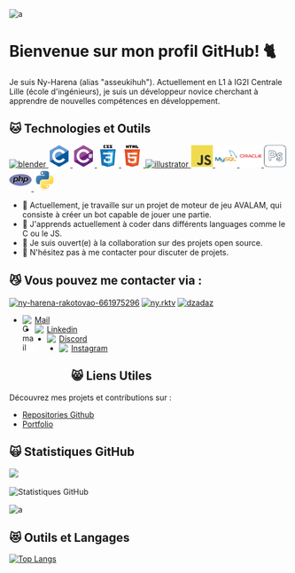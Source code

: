 <p><img align="center" src="https://github-readme-streak-stats.herokuapp.com/?user=asseukihuh&" alt="a" /></p>





# **Bienvenue sur mon profil GitHub!** 🐈

Je suis Ny-Harena (alias "asseukihuh"). Actuellement en L1 à IG2I Centrale Lille (école d'ingénieurs), je suis un développeur novice cherchant à apprendre de nouvelles compétences en développement.

## 🐱 Technologies et Outils

<p align="left"> <a href="https://www.blender.org/" target="_blank" rel="noreferrer"> <img src="https://download.blender.org/branding/community/blender_community_badge_white.svg" alt="blender" width="40" height="40"/> </a> <a href="https://www.cprogramming.com/" target="_blank" rel="noreferrer"> <img src="https://raw.githubusercontent.com/devicons/devicon/master/icons/c/c-original.svg" alt="c" width="40" height="40"/> </a> <a href="https://www.w3schools.com/cs/" target="_blank" rel="noreferrer"> <img src="https://raw.githubusercontent.com/devicons/devicon/master/icons/csharp/csharp-original.svg" alt="csharp" width="40" height="40"/> </a> <a href="https://www.w3schools.com/css/" target="_blank" rel="noreferrer"> <img src="https://raw.githubusercontent.com/devicons/devicon/master/icons/css3/css3-original-wordmark.svg" alt="css3" width="40" height="40"/> </a> <a href="https://www.w3.org/html/" target="_blank" rel="noreferrer"> <img src="https://raw.githubusercontent.com/devicons/devicon/master/icons/html5/html5-original-wordmark.svg" alt="html5" width="40" height="40"/> </a> <a href="https://www.adobe.com/in/products/illustrator.html" target="_blank" rel="noreferrer"> <img src="https://www.vectorlogo.zone/logos/adobe_illustrator/adobe_illustrator-icon.svg" alt="illustrator" width="40" height="40"/> </a> <a href="https://developer.mozilla.org/en-US/docs/Web/JavaScript" target="_blank" rel="noreferrer"> <img src="https://raw.githubusercontent.com/devicons/devicon/master/icons/javascript/javascript-original.svg" alt="javascript" width="40" height="40"/> </a> <a href="https://www.mysql.com/" target="_blank" rel="noreferrer"> <img src="https://raw.githubusercontent.com/devicons/devicon/master/icons/mysql/mysql-original-wordmark.svg" alt="mysql" width="40" height="40"/> </a> <a href="https://www.oracle.com/" target="_blank" rel="noreferrer"> <img src="https://raw.githubusercontent.com/devicons/devicon/master/icons/oracle/oracle-original.svg" alt="oracle" width="40" height="40"/> </a> <a href="https://www.photoshop.com/en" target="_blank" rel="noreferrer"> <img src="https://raw.githubusercontent.com/devicons/devicon/master/icons/photoshop/photoshop-line.svg" alt="photoshop" width="40" height="40"/> </a> <a href="https://www.php.net" target="_blank" rel="noreferrer"> <img src="https://raw.githubusercontent.com/devicons/devicon/master/icons/php/php-original.svg" alt="php" width="40" height="40"/> </a> <a href="https://www.python.org" target="_blank" rel="noreferrer"> <img src="https://raw.githubusercontent.com/devicons/devicon/master/icons/python/python-original.svg" alt="python" width="40" height="40"/> </a> </p>

- 🔭 Actuellement, je travaille sur un projet de moteur de jeu AVALAM, qui consiste à créer un bot capable de jouer une partie.
- 🌱 J'apprends actuellement à coder dans différents languages comme le C ou le JS.
- 👯 Je suis ouvert(e) à la collaboration sur des projets open source.
- 💬 N'hésitez pas à me contacter pour discuter de projets.

## 😼 Vous pouvez me contacter via :

<p align="left">
<a href="https://linkedin.com/in/ny-harena-rakotovao-661975296" target="blank"><img align="center" src="https://raw.githubusercontent.com/rahuldkjain/github-profile-readme-generator/master/src/images/icons/Social/linked-in-alt.svg" alt="ny-harena-rakotovao-661975296" height="30" width="40" /></a>
<a href="https://www.instagram.com/ny_rktv/" target="blank"><img align="center" src="https://raw.githubusercontent.com/rahuldkjain/github-profile-readme-generator/master/src/images/icons/Social/instagram.svg" alt="ny.rktv" height="30" width="40" /></a>
<a href="[https://discord.gg/dzadaz](https://discordapp.com/users/351614425125617665)" target="blank"><img align="center" src="https://raw.githubusercontent.com/rahuldkjain/github-profile-readme-generator/master/src/images/icons/Social/discord.svg" alt="dzadaz" height="30" width="40" /></a>
</p>

- [<img align="left" alt="Gmail" width="22px" src="https://simpleicons.org/icons/gmail.svg" style="background-color:white;" /> Mail](mailto:nyharena_rakotovao@outlook.com)
- [<img align="left" alt="LinkedIn" width="22px" src="https://simpleicons.org/icons/logmein.svg" style="color:white;" /> Linkedin](https://www.linkedin.com/in/ny-harena-rakotovao-661975296/)
- [<img align="left" alt="Discord" width="22px" src="https://simpleicons.org/icons/discord.svg" style="color:white;" /> Discord](https://discordapp.com/users/351614425125617665)
- [<img align="left" alt="Instagram" width="22px" src="https://simpleicons.org/icons/instagram.svg" style="color:white;" /> Instagram](https://www.instagram.com/ny_rktv/)

## 😸 Liens Utiles

Découvrez mes projets et contributions sur :

- [Repositories Github](https://github.com/asseukihuh?tab=repositories)
- [Portfolio](https://)

## 🙀 Statistiques GitHub

![](https://komarev.com/ghpvc/?username=asseukihuh&abbreviated=true)

![Statistiques GitHub](https://github-readme-stats.vercel.app/api?username=asseukihuh&show_icons=true&theme=dark)

<p><img align="center" src="https://github-readme-streak-stats.herokuapp.com/?user=asseukihuh&" alt="a" /></p>

## 😻 Outils et Langages

[![Top Langs](https://github-readme-stats.vercel.app/api/top-langs/?username=asseukihuh&layout=compact&theme=dark)](https://github.com/asseukihuh)
